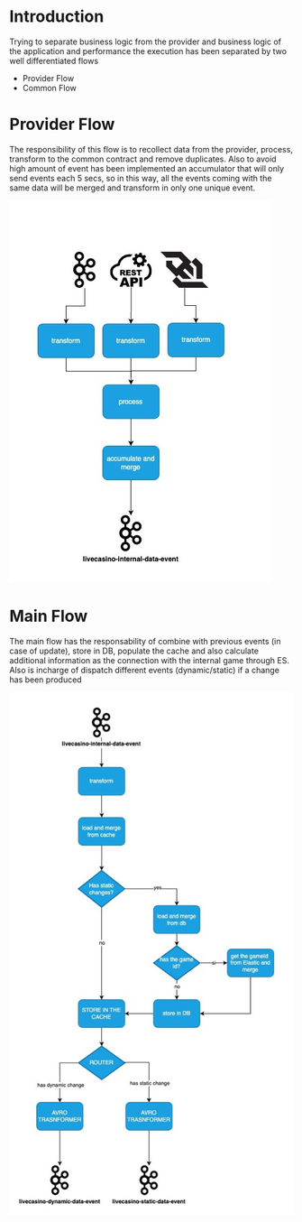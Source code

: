 # Introduction
Trying to separate business logic from the provider and business logic of the application 
and performance the execution has been separated by two well differentiated flows
* Provider Flow
* Common Flow

# Provider Flow
The responsibility of this flow is to recollect data from the provider, process, transform
to the common contract and remove duplicates.
Also to avoid high amount of event has been implemented an accumulator that will only send
events each 5 secs, so in this way, all the events coming with the same data will be merged
and transform in only one unique event.

<img src="../assets/provider-flow.jpg" />

# Main Flow
The main flow has the responsability of combine with previous events (in case of update),
store in DB, populate the cache and also calculate additional information as the connection
with the internal game through ES. Also is incharge of dispatch different events (dynamic/static)
if a change has been produced

<img src="../assets/common-flow.jpg" />
